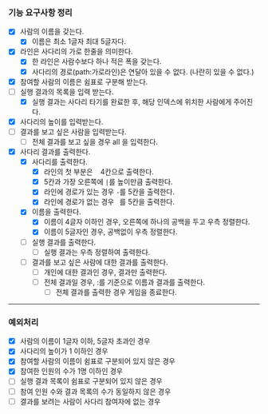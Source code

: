 ### 기능 요구사항 정리

- [x] 사람의 이름을 갖는다.
    - [x] 이름은 최소 1글자 최대 5글자다.
- [x] 라인은 사다리의 가로 한줄을 의미한다.
    - [x] 한 라인은 사람수보다 하나 적은 폭을 갖는다.
    - [x] 사다리의 경로(path:가로라인)은 연달아 있을 수 없다. (나란히 있을 수 없다.)

- [x] 참여할 사람의 이름은 쉼표로 구분해 받는다.
- [ ] 실행 결과의 목록을 입력 받는다.
    - [x] 실행 결과는 사다리 타기를 완료한 후, 해당 인덱스에 위치한 사람에게 주어진다.
- [x] 사다리의 높이를 입력받는다.
- [ ] 결과를 보고 싶은 사람을 입력받는다.
    - [ ] 전체 결과를 보고 싶을 경우 all 을 입력한다.

- [x] 사다리 결과를 출력한다.
    - [x] 사다리를 출력한다.
        - [x] 라인의 첫 부분은 ` ` 4칸으로 출력한다.
        - [x] 5칸과 가장 오른쪽에 `|`를 높이만큼 출력한다.
        - [x] 라인에 경로가 있는 경우 `-`를 5칸을 출력한다.
        - [x] 라인에 경로가 없는 경우 ` `를 5칸을 출력한다.
    - [x] 이름을 출력한다.
        - [x] 이름이 4글자 이하인 경우, 오른쪽에 하나의 공백을 두고 우측 정렬한다.
        - [x] 이름이 5글자인 경우, 공백없이 우측 정렬한다.
    - [ ] 실행 결과를 출력한다.
        - [ ] 실행 결과는 우측 정렬하여 출력한다.
    - [ ] 결과를 보고 싶은 사람에 대한 결과를 출력한다.
        - [ ] 개인에 대한 결과인 경우, 결과만 출력한다.
        - [ ] 전체 결과일 경우, :를 기준으로 이름과 결과를 출력한다.
            - [ ] 전체 결과를 출력한 경우 게임을 종료한다.

---

### 예외처리

- [x] 사람의 이름이 1글자 이하, 5글자 초과인 경우
- [x] 사다리의 높이가 1 이하인 경우
- [x] 참여할 사람의 이름이 쉼표로 구분되어 있지 않은 경우
- [x] 참여한 인원의 수가 1명 이하인 경우
- [ ] 실행 결과 목록이 쉼표로 구분되어 있지 않은 경우
- [ ] 참여 인원 수와 결과 목록의 수가 동일하지 않은 경우
- [ ] 결과를 보려는 사람이 사다리 참여자에 없는 경우

